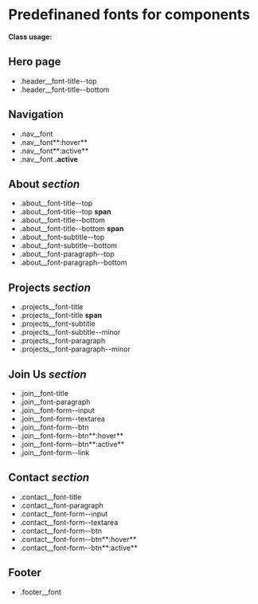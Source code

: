 # Predefinaned fonts for components

**Class usage:**

## Hero page

-   .header\_\_font-title--top
-   .header\_\_font-title--bottom

## Navigation

-   .nav\_\_font
-   .nav\_\_font**:hover**
-   .nav\_\_font**:active**
-   .nav\_\_font **.active**

## About _section_

-   .about\_\_font-title--top
-   .about\_\_font-title--top **span**
-   .about\_\_font-title--bottom
-   .about\_\_font-title--bottom **span**
-   .about\_\_font-subtitle--top
-   .about\_\_font-subtitle--bottom
-   .about\_\_font-paragraph--top
-   .about\_\_font-paragraph--bottom

## Projects _section_

-   .projects\_\_font-title
-   .projects\_\_font-title **span**
-   .projects\_\_font-subtitle
-   .projects\_\_font-subtitle--minor
-   .projects\_\_font-paragraph
-   .projects\_\_font-paragraph--minor

## Join Us _section_

-   .join\_\_font-title
-   .join\_\_font-paragraph
-   .join\_\_font-form--input
-   .join\_\_font-form--textarea
-   .join\_\_font-form--btn
-   .join\_\_font-form--btn**:hover**
-   .join\_\_font-form--btn**:active**
-   .join\_\_font-form--link

## Contact _section_

-   .contact\_\_font-title
-   .contact\_\_font-paragraph
-   .contact\_\_font-form--input
-   .contact\_\_font-form--textarea
-   .contact\_\_font-form--btn
-   .contact\_\_font-form--btn**:hover**
-   .contact\_\_font-form--btn**:active**

## Footer

-   .footer\_\_font

